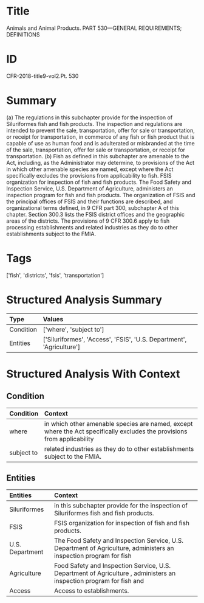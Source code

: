 # Title

 Animals and Animal Products. PART 530—GENERAL REQUIREMENTS; DEFINITIONS


# ID

 CFR-2018-title9-vol2.Pt. 530


# Summary

(a) The regulations in this subchapter provide for the inspection of Siluriformes fish and fish products.
The inspection and regulations are intended to prevent the sale, transportation, offer for sale or transportation, or receipt for transportation, in commerce of any fish or fish product that is capable of use as human food and is adulterated or misbranded at the time of the sale, transportation, offer for sale or transportation, or receipt for transportation.
(b) Fish as defined in this subchapter are amenable to the Act, including, as the Administrator may determine, to provisions of the Act in which other amenable species are named, except where the Act specifically excludes the provisions from applicability to fish.
FSIS organization for inspection of fish and fish products.
The Food Safety and Inspection Service, U.S. Department of Agriculture, administers an inspection program for fish and fish products.
The organization of FSIS and the principal offices of FSIS and their functions are described, and organizational terms defined, in 9 CFR part 300, subchapter A of this chapter.
Section 300.3 lists the FSIS district offices and the geographic areas of the districts.
The provisions of 9 CFR 300.6 apply to fish processing establishments and related industries as they do to other establishments subject to the FMIA.


# Tags

['fish', 'districts', 'fsis', 'transportation']


# Structured Analysis Summary

| Type      | Values                                                               |
|:----------|:---------------------------------------------------------------------|
| Condition | ['where', 'subject to']                                              |
| Entities  | ['Siluriformes', 'Access', 'FSIS', 'U.S. Department', 'Agriculture'] |


# Structured Analysis With Context

 


## Condition

| Condition   | Context                                                                                                                 |
|:------------|:------------------------------------------------------------------------------------------------------------------------|
| where       | in which other amenable species are named, except where the Act specifically excludes the provisions from applicability |
| subject to  | related industries as they do to other establishments subject to  the FMIA.                                             |


## Entities

| Entities        | Context                                                                                                             |
|:----------------|:--------------------------------------------------------------------------------------------------------------------|
| Siluriformes    | in this subchapter provide for the inspection of Siluriformes  fish and fish products.                              |
| FSIS            | FSIS  organization for inspection of fish and fish products.                                                        |
| U.S. Department | The Food Safety and Inspection Service,  U.S. Department of Agriculture, administers an inspection program for fish |
| Agriculture     | Food Safety and Inspection Service, U.S. Department of Agriculture , administers an inspection program for fish and |
| Access          | Access  to establishments.                                                                                          |


